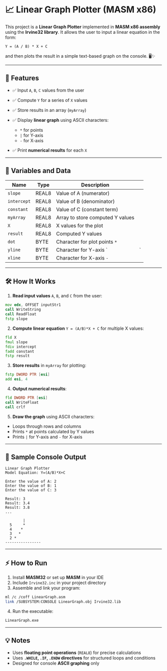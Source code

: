 
# 📈 Linear Graph Plotter (MASM x86)

This project is a **Linear Graph Plotter** implemented in **MASM x86 assembly** using the **Irvine32 library**. It allows the user to input a linear equation in the form:

```
Y = (A / B) * X + C
```

and then plots the result in a simple text-based graph on the console. 🖥️✨

---

## 📝 Features

* ✅ Input `A`, `B`, `C` values from the user
* ✅ Compute `Y` for a series of `X` values
* ✅ Store results in an array (`myArray`)
* ✅ Display **linear graph** using ASCII characters:

  * `*` for points
  * `|` for Y-axis
  * `-` for X-axis
* ✅ Print **numerical results** for each `X`

---

## 📂 Variables and Data

| Name        | Type  | Description                      |    |
| ----------- | ----- | -------------------------------- | -- |
| `slope`     | REAL8 | Value of A (numerator)           |    |
| `intercept` | REAL8 | Value of B (denominator)         |    |
| `constant`  | REAL8 | Value of C (constant term)       |    |
| `myArray`   | REAL8 | Array to store computed Y values |    |
| `X`         | REAL8 | X values for the plot            |    |
| `result`    | REAL8 | Computed Y values                |    |
| `dot`       | BYTE  | Character for plot points `*`    |    |
| `yline`     | BYTE  | Character for Y-axis \`          | \` |
| `xline`     | BYTE  | Character for X-axis `-`         |    |

---

## 🛠️ How It Works

1. **Read input values** `A`, `B`, and `C` from the user:

```asm
mov edx, OFFSET inputStr1
call WriteString
call ReadFloat
fstp slope
```

2. **Compute linear equation** `Y = (A/B)*X + C` for multiple X values:

```asm
fld X
fmul slope
fdiv intercept
fadd constant
fstp result
```

3. **Store results** in `myArray` for plotting:

```asm
fstp DWORD PTR [esi]
add esi, 4
```

4. **Output numerical results**:

```asm
fld DWORD PTR [esi]
call WriteFloat
call crlf
```

5. **Draw the graph** using ASCII characters:

* Loops through rows and columns
* Prints `*` at points calculated by Y values
* Prints `|` for Y-axis and `-` for X-axis

---

## 🎨 Sample Console Output

```
Linear Graph Plotter
Model Equation: Y=(A/B)*X+C

Enter the value of A: 2
Enter the value of B: 1
Enter the value of C: 3

Result: 3
Result: 3.4
Result: 3.8
...
```

```
        |
  5     *  
  4    *   
  3   *    
  2 *      
----------------
```

---

## ⚡ How to Run

1. Install **MASM32** or set up **MASM** in your IDE
2. Include `Irvine32.inc` in your project directory
3. Assemble and link your program:

```bash
ml /c /coff LinearGraph.asm
link /SUBSYSTEM:CONSOLE LinearGraph.obj Irvine32.lib
```

4. Run the executable:

```bash
LinearGraph.exe
```

---

## 💡 Notes

* Uses **floating point operations** (`REAL8`) for precise calculations
* Uses **`.WHILE`, `.IF`, `.ENDW` directives** for structured loops and conditions
* Designed for console **ASCII graphing** only

